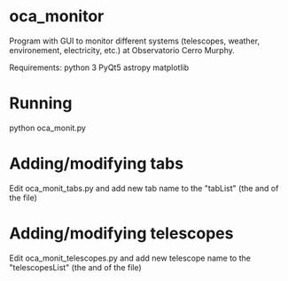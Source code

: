 # oca_monitor

Program with GUI to monitor different systems (telescopes, weather, environement, electricity, etc.) at Observatorio Cerro Murphy.

Requirements:
python 3
PyQt5
astropy
matplotlib

# Running
python oca_monit.py

# Adding/modifying tabs
Edit oca_monit_tabs.py and add new tab name to the "tabList" (the and of the file)

# Adding/modifying telescopes
Edit oca_monit_telescopes.py and add new telescope name to the "telescopesList" (the and of the file)

